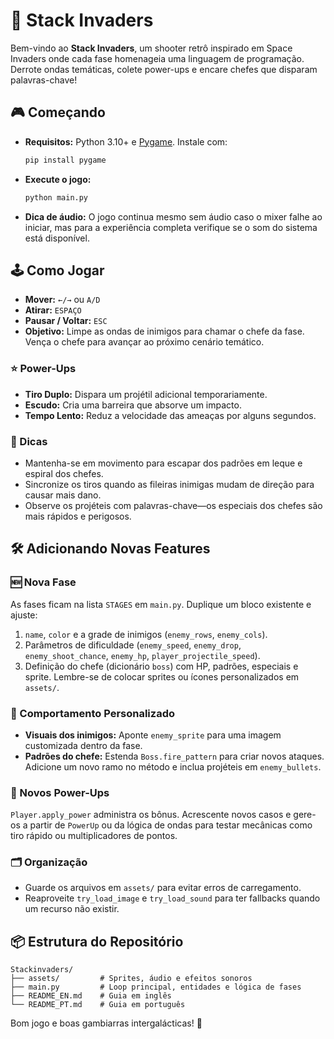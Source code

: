 # 🚀 Stack Invaders

Bem-vindo ao **Stack Invaders**, um shooter retrô inspirado em Space Invaders onde cada fase homenageia uma linguagem de programação. Derrote ondas temáticas, colete power-ups e encare chefes que disparam palavras-chave!

## 🎮 Começando
- **Requisitos:** Python 3.10+ e [Pygame](https://www.pygame.org/). Instale com:
  ```bash
  pip install pygame
  ```
- **Execute o jogo:**
  ```bash
  python main.py
  ```
- **Dica de áudio:** O jogo continua mesmo sem áudio caso o mixer falhe ao iniciar, mas para a experiência completa verifique se o som do sistema está disponível.

## 🕹️ Como Jogar
- **Mover:** `←/→` ou `A/D`
- **Atirar:** `ESPAÇO`
- **Pausar / Voltar:** `ESC`
- **Objetivo:** Limpe as ondas de inimigos para chamar o chefe da fase. Vença o chefe para avançar ao próximo cenário temático.

### ⭐ Power-Ups
- **Tiro Duplo:** Dispara um projétil adicional temporariamente.
- **Escudo:** Cria uma barreira que absorve um impacto.
- **Tempo Lento:** Reduz a velocidade das ameaças por alguns segundos.

### 🧠 Dicas
- Mantenha-se em movimento para escapar dos padrões em leque e espiral dos chefes.
- Sincronize os tiros quando as fileiras inimigas mudam de direção para causar mais dano.
- Observe os projéteis com palavras-chave—os especiais dos chefes são mais rápidos e perigosos.

## 🛠️ Adicionando Novas Features
### 🆕 Nova Fase
As fases ficam na lista `STAGES` em `main.py`. Duplique um bloco existente e ajuste:
1. `name`, `color` e a grade de inimigos (`enemy_rows`, `enemy_cols`).
2. Parâmetros de dificuldade (`enemy_speed`, `enemy_drop`, `enemy_shoot_chance`, `enemy_hp`, `player_projectile_speed`).
3. Definição do chefe (dicionário `boss`) com HP, padrões, especiais e sprite.
Lembre-se de colocar sprites ou ícones personalizados em `assets/`.

### 🎯 Comportamento Personalizado
- **Visuais dos inimigos:** Aponte `enemy_sprite` para uma imagem customizada dentro da fase.
- **Padrões do chefe:** Estenda `Boss.fire_pattern` para criar novos ataques. Adicione um novo ramo no método e inclua projéteis em `enemy_bullets`.

### 🧩 Novos Power-Ups
`Player.apply_power` administra os bônus. Acrescente novos casos e gere-os a partir de `PowerUp` ou da lógica de ondas para testar mecânicas como tiro rápido ou multiplicadores de pontos.

### 🗂️ Organização
- Guarde os arquivos em `assets/` para evitar erros de carregamento.
- Reaproveite `try_load_image` e `try_load_sound` para ter fallbacks quando um recurso não existir.

## 📦 Estrutura do Repositório
```
Stackinvaders/
├── assets/         # Sprites, áudio e efeitos sonoros
├── main.py         # Loop principal, entidades e lógica de fases
├── README_EN.md    # Guia em inglês
└── README_PT.md    # Guia em português
```

Bom jogo e boas gambiarras intergalácticas! 🚀
